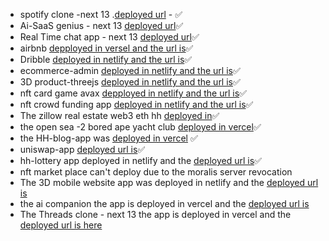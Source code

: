 - spotify clone -next 13 .[deployed url](https://next13-spotify-2bpjpj5um-antonioerdeljac.vercel.app/) - ✅
- Ai-SaaS genius - next 13 [deployed url](https://ai-saa-s-nextjs.vercel.app)✅
- Real Time chat app - next 13 [deployed url](https://friendszone.vercel.app)✅
- airbnb [depployed in versel and the url is](https://airbnb-next-rouge.vercel.app)✅
- Dribble [deployed in netlify and the url is](https://rad-boba-1a4937.netlify.app/)✅
- ecommerce-admin [deployed in netlify and the url is](https://shopping-zone-three.vercel.app/)✅
- 3D product-threejs [deployed in netlify and the url is](https://resonant-seahorse-56e6c4.netlify.app)✅
- nft card game avax [depployed in netlify and the url is](https://frabjous-baklava-27a19b.netlify.app/)✅
- nft crowd funding app [deployed in netlify and the url is](https://scintillating-chimera-0b7932.netlify.app/)✅
- The zillow real estate web3 eth hh [deployed in](https://hh-millow-app-eth.vercel.app/)✅
- the open sea -2 bored ape yacht club [deployed in vercel](https://opensea-eth.vercel.app/)✅
- the HH-blog-app was [deployed in vercel](https://hh-blog-app.vercel.app/) ✅
- uniswap-app [deployed url is](https://main--incandescent-sprite-07b6f1.netlify.app/)✅
- hh-lottery app deployed in netlify and the [deployed url is](https://phenomenal-macaron-5814df.netlify.app/)✅
- nft market place can't deploy due to the moralis server revocation
- The 3D mobile website app was deployed in netlify and the [deployed url is]()
- the ai companion the app is deployed in vercel and the [deployed url is](https://ai-companion-seven.vercel.app/)
- The Threads clone - next 13 the app is deployed in vercel and the [deployed url is here](https://threads-chatx.vercel.app/)
